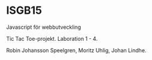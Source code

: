 # ISGB15
Javascript för webbutveckling

Tic Tac Toe-projekt.
Laboration 1 - 4.

Robin Johansson Speelgren, Moritz Uhlig, Johan Lindhe.
